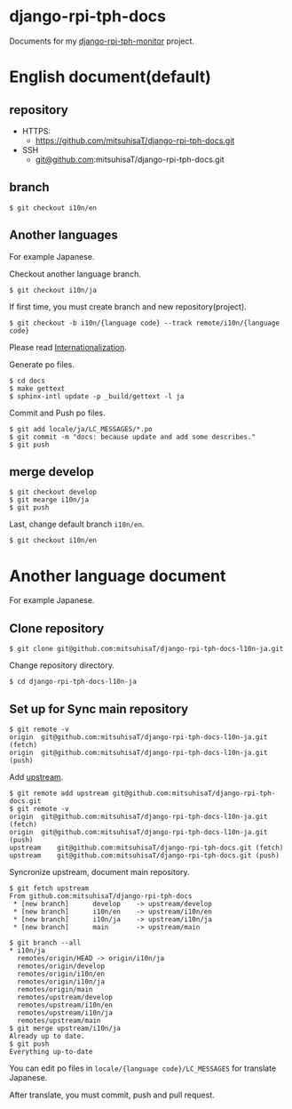 # django-rpi-tph-docs
Documents for my [django-rpi-tph-monitor](https://github.com/mitsuhisaT/django-rpi-tph-monitor) project.

# English document(default)

## repository

- HTTPS:
  - https://github.com/mitsuhisaT/django-rpi-tph-docs.git
- SSH
  - git@github.com:mitsuhisaT/django-rpi-tph-docs.git

## branch

```shell
$ git checkout i10n/en
```

## Another languages

For example Japanese.

Checkout another language branch.

```shell
$ git checkout i10n/ja
```

If first time, you must create branch and new repository(project).

```shell
$ git checkout -b i10n/{language code} --track remote/i10n/{language code}
```

Please read 
[Internationalization](https://www.sphinx-doc.org/en/master/usage/advanced/intl.html).

Generate po files.

```shell
$ cd docs
$ make gettext
$ sphinx-intl update -p _build/gettext -l ja
```

Commit and Push po files.

```shell
$ git add locale/ja/LC_MESSAGES/*.po
$ git commit -m "docs: because update and add some describes."
$ git push
```

## merge develop

```shell
$ git checkout develop
$ git mearge i10n/ja
$ git push
```

Last, change default branch `i10n/en`.

```shell
$ git checkout i10n/en
```

# Another language document

For example Japanese.

## Clone repository

```shell
$ git clone git@github.com:mitsuhisaT/django-rpi-tph-docs-l10n-ja.git
```

Change repository directory.

```shell
$ cd django-rpi-tph-docs-l10n-ja
```

## Set up for Sync main repository

```shell
$ git remote -v
origin	git@github.com:mitsuhisaT/django-rpi-tph-docs-l10n-ja.git (fetch)
origin	git@github.com:mitsuhisaT/django-rpi-tph-docs-l10n-ja.git (push)
```

Add [upstream](https://github.com/mitsuhisaT/django-rpi-tph-docs).

```shell
$ git remote add upstream git@github.com:mitsuhisaT/django-rpi-tph-docs.git
$ git remote -v
origin	git@github.com:mitsuhisaT/django-rpi-tph-docs-l10n-ja.git (fetch)
origin	git@github.com:mitsuhisaT/django-rpi-tph-docs-l10n-ja.git (push)
upstream	git@github.com:mitsuhisaT/django-rpi-tph-docs.git (fetch)
upstream	git@github.com:mitsuhisaT/django-rpi-tph-docs.git (push)
```

Syncronize upstream, document main repository.

```shell
$ git fetch upstream
From github.com:mitsuhisaT/django-rpi-tph-docs
 * [new branch]      develop    -> upstream/develop
 * [new branch]      i10n/en    -> upstream/i10n/en
 * [new branch]      i10n/ja    -> upstream/i10n/ja
 * [new branch]      main       -> upstream/main
```

```shell
$ git branch --all
* i10n/ja
  remotes/origin/HEAD -> origin/i10n/ja
  remotes/origin/develop
  remotes/origin/i10n/en
  remotes/origin/i10n/ja
  remotes/origin/main
  remotes/upstream/develop
  remotes/upstream/i10n/en
  remotes/upstream/i10n/ja
  remotes/upstream/main
$ git merge upstream/i10n/ja
Already up to date.
$ git push
Everything up-to-date
```

You can edit po files in `locale/{language code}/LC_MESSAGES` for translate Japanese.

After translate, you must commit, push and pull request.